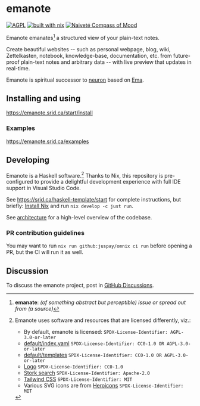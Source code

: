 # emanote

[![AGPL](https://img.shields.io/badge/License-AGPL%20v3-blue.svg)](https://en.wikipedia.org/wiki/Affero_General_Public_License)
[![built with nix](https://img.shields.io/badge/Built_With-Nix-5277C3.svg?logo=nixos&labelColor=73C3D5)](https://builtwithnix.org)
[![Naiveté Compass of Mood](https://img.shields.io/badge/naïve-FF10F0)](https://srid.ca/coc "This project follows the 'Naiveté Compass of Mood'")

Emanote emanates[^def] a structured view of your plain-text notes.

[^def]: **emanate**: *(of something abstract but perceptible) issue or spread out from (a source)*

Create beautiful websites -- such as personal webpage, blog, wiki, Zettelkasten, notebook, knowledge-base, documentation, etc. from future-proof plain-text notes and arbitrary data -- with live preview that updates in real-time.

Emanote is spiritual successor to [neuron](https://neuron.zettel.page) based on [Ema](https://ema.srid.ca).

## Installing and using

https://emanote.srid.ca/start/install

### Examples

https://emanote.srid.ca/examples

## Developing

Emanote is a Haskell software.[^licenses] Thanks to Nix, this repository is pre-configured to provide a delightful development experience with full IDE support in Visual Studio Code.

See https://srid.ca/haskell-template/start for complete instructions, but briefly: [Install Nix](https://nixos.asia/en/install) and run `nix develop -c just run`.

See [architecture](https://emanote.srid.ca/architecture) for a high-level overview of the codebase.

### PR contribution guidelines

You may want to run `nix run github:juspay/omnix ci run` before opening a PR, but the CI will run it as well.

## Discussion

To discuss the emanote project, post in [GitHub Discussions][ghdiscuss].

[ghdiscuss]: https://github.com/srid/emanote/discussions

[^licenses]: Emanote uses software and resources that are licensed differently, viz.:
    - By default, emanote is licensed: `SPDX-License-Identifier: AGPL-3.0-or-later`
    - [default/index.yaml](default/index.yaml) `SPDX-License-Identifier: CC0-1.0 OR AGPL-3.0-or-later`
    - [default/templates](default/templates) `SPDX-License-Identifier: CC0-1.0 OR AGPL-3.0-or-later`
    - [Logo](https://www.svgrepo.com/svg/267765/paper-plane) `SPDX-License-Identifier: CC0-1.0`
    - [Stork search](https://github.com/jameslittle230/stork/blob/master/license.txt) `SPDX-License-Identifier: Apache-2.0`
    - [Tailwind CSS](https://github.com/tailwindlabs/tailwindcss/blob/master/LICENSE) `SPDX-License-Identifier: MIT`
    - Various SVG icons are from [Heroicons](https://github.com/tailwindlabs/heroicons/blob/master/LICENSE) `SPDX-License-Identifier: MIT`
